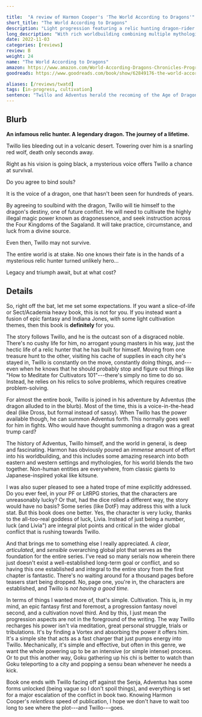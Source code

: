 ```yaml
---

title:  "A review of Harmon Cooper's 'The World According to Dragons'"
short_title: "The World According to Dragons"
description: "Light progression featuring a relic hunting dragon-rider."
long_description: "With rich worldbuilding combining multiple mythologies and a fusion of cultivation and Indiana Jones, I had a great time."
date: 2022-11-03
categories: [reviews]
review: B
weight: 24
name: "The World According to Dragons"
amazon: https://www.amazon.com/World-According-Dragons-Chronicles-Progression-ebook/dp/B0BCBYYNQS
goodreads: https://www.goodreads.com/book/show/62849176-the-world-according-to-dragons

aliases: [/reviews/twatd]
tags: [in-progress, cultivation]
sentence: "Twillo and Adventus herald the recoming of the Age of Dragons."
---
```




## Blurb

**An infamous relic hunter. A legendary dragon. The journey of a lifetime.**

Twillo lies bleeding out in a volcanic desert. Towering over him is a snarling red wolf, death only seconds away.

Right as his vision is going black, a mysterious voice offers Twillo a chance at survival.

Do you agree to bind souls?

It is the voice of a dragon, one that hasn't been seen for hundreds of years.

By agreeing to soulbind with the dragon, Twillo will tie himself to the dragon's destiny, one of future conflict. He will need to cultivate the highly illegal magic power known as dragonessence, and seek instruction across the Four Kingdoms of the Sagaland. It will take practice, circumstance, and luck from a divine source.

Even then, Twillo may not survive.

The entire world is at stake. No one knows their fate is in the hands of a mysterious relic hunter turned unlikely hero...

Legacy and triumph await, but at what cost?

## Details

So, right off the bat, let me set some expectations. If you want a slice-of-life or Sect/Academia heavy book, this is not for you. If you instead want a fusion of epic fantasy and Indiana Jones, with some light cultivation themes, then this book is **definitely** for you.

The story follows Twillo, and he is the outcast son of a disgraced noble. There's no cushy life for him, no arrogant young masters in his way, just the hectic life of a relic hunter that he has built for himself. Moving from one treasure hunt to the other, visiting his cache of supplies in each city he's stayed in, Twillo is constantly on the move, constantly doing things, and---even when he knows that he should probably stop and figure out things like "How to Meditate for Cultivators 101"---there's simply no time to do so. Instead, he relies on his relics to solve problems, which requires creative problem-solving.

For almost the entire book, Twillo is joined in his adventure by Adventus (the dragon alluded to in the blurb). Most of the time, this is a voice-in-the-head deal (like Dross, but formal instead of sassy). When Twillo has the power available though, he can summon Adventus forth. This normally goes well for him in fights. Who would have thought summoning a dragon was a great trump card?

The history of Adventus, Twillo himself, and the world in general, is deep and fascinating. Harmon has obviously poured an *immense* amount of effort into his worldbuilding, and this includes some amazing research into both eastern and western settings and mythologies, for his world blends the two together. Non-human entities are everywhere, from classic giants to Japanese-inspired yokai like kitsune.

I was also super pleased to see a hated trope of mine explicitly addressed. Do you ever feel, in your PF or LitRPG stories, that the characters are unreasonably lucky? Or that, had the dice rolled a different way, the story would have no basis? Some series (like DotF) may address this with a luck stat. But this book does one better. Yes, the character is very lucky, thanks to the all-too-real goddess of luck, Livia. Instead of just being a number, luck (and Livia") are integral plot points and critical in the wider global conflict that is rushing towards Twillo. 

And that brings me to something else I really appreciated. A *clear*, *articulated*, and *sensible* overarching global plot that serves as the foundation for the entire series. I've read so many serials now wherein there just doesn't exist a well-established long-term goal or conflict, and so having this one established and integral to the entire story from the first chapter is fantastic. There's no waiting around for a thousand pages before teasers start being dropped. No, page one, you're in, the characters are established, and Twillo is *not having a good time.*

In terms of things I wanted more of, that's simple. Cultivation. This is, in my mind, an epic fantasy first and foremost, a progression fantasy novel second, and a cultivation novel third. And by this, I just mean the progression aspects are not in the foreground of the writing. The way Twillo recharges his power isn't via meditation, great personal struggle, trials or tribulations. It's by finding a Vortex and absorbing the power it offers him. It's a simple site that acts as a fast charger that just pumps energy into Twillo. Mechanically, it's simple and effective, but often in this genre, we want the whole powering up to be an intensive (or simple intense) process. Or to put this another way, Goku gathering up his chi is better to watch than Goku teleporting to a city and popping a sensu bean whenever he needs a kick. 

Book one ends with Twillo facing off against the Senja, Adventus has some forms unlocked (being vague so I don't spoil things), and everything is set for a major escalation of the conflict in book two. Knowing Harmon Cooper's *relentless* speed of publication, I hope we don't have to wait too long to see where the plot---and Twillo---goes.


